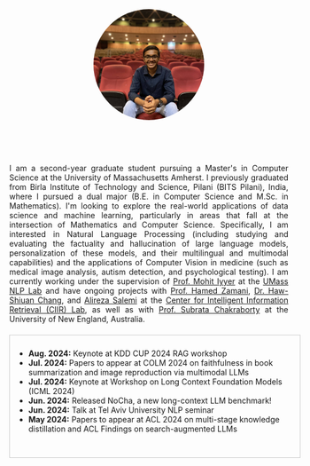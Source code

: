 <style>
  footer {
    display: none;
  }

/* Style for the news box */
  .news-box {
    border: 1px solid #ccc;
    padding: 10px;
    width: 100%;
    height: 200px;
    overflow-y: scroll;
    margin-top: 20px;
  }
</style>

<!-- Include Font Awesome CDN -->
<link href="https://cdnjs.cloudflare.com/ajax/libs/font-awesome/6.0.0-beta3/css/all.min.css" rel="stylesheet">

<!-- ![Picture](docs/assets/IMG_0450.JPG) -->
<img src="docs/assets/IMG_6547.jpg" style="border-radius: 50%; width: 200px; height: 200px; object-fit: cover; display: block; margin-left: auto; margin-right: auto;">
<!-- Icons with links -->
<div style="text-align: center; margin-top: 20px;">
  <a href="https://scholar.google.com/citations?user=wknj4_8AAAAJ&hl=en&authuser=1" target="_blank">
    <i class="fas fa-graduation-cap" style="font-size: 36px; margin-right: 20px;"></i>
  </a>

  <a href="https://github.com/06Anirudh24" target="_blank">
    <i class="fab fa-github" style="font-size: 36px; margin-right: 20px;"></i>
  </a>

  <a href="https://linkedin.com/in/anirudh-atmakuru-a8474b213" target="_blank">
    <i class="fab fa-linkedin" style="font-size: 36px; margin-right: 20px;"></i>
  </a>

  <a href="mailto:aatmakuru@umass.edu" target="_blank">
    <i class="fas fa-envelope" style="font-size: 36px; margin-right: 20px;"></i>
  </a>
</div>
  
<div style="text-align: justify;">

I am a second-year graduate student pursuing a Master's in Computer Science at the University of Massachusetts Amherst. I previously graduated from Birla Institute of Technology and Science, Pilani (BITS Pilani), India, where I pursued a dual major (B.E. in Computer Science and M.Sc. in Mathematics). I'm looking to explore the real-world applications of data science and machine learning, particularly in areas that fall at the intersection of Mathematics and Computer Science. Specifically, I am interested in Natural Language Processing (including studying and evaluating the factuality and hallucination of large language models, personalization of these models, and their multilingual and multimodal capabilities) and the applications of Computer Vision in medicine (such as medical image analysis, autism detection, and psychological testing). I am currently working under the supervision of <a href="https://people.cs.umass.edu/~miyyer/">Prof. Mohit Iyyer</a> at the <a href="https://nlp.cs.umass.edu/">UMass NLP Lab</a> and have ongoing projects with <a href="https://groups.cs.umass.edu/zamani/?_gl=1%2Ajpaw2l%2A_gcl_au%2AMTA4MjUyNTEyMS4xNzIzMDI2NTc0%2A_ga%2AMTc3MDAzNjE5Mi4xNjkxMTYwNDcy%2A_ga_21RLS0L7EB%2AMTcyNzIzMDIyMS4zMDMuMC4xNzI3MjMwMjIyLjAuMC4w">Prof. Hamed Zamani</a>, <a href="https://ken77921.github.io/">Dr. Haw-Shiuan Chang</a>, and <a href="https://alirezasalemi7.github.io/">Alireza Salemi</a> at the <a href="https://ciir.cs.umass.edu/">Center for Intelligent Information Retrieval (CIIR) Lab</a>, as well as with <a href="https://www.une.edu.au/staff-profiles/science-and-technology/dr-subrata-chakraborty">Prof. Subrata Chakraborty</a> at the University of New England, Australia.

</div>


<!-- News section -->
<div class="news-box">
  <ul>
    <li><strong>Aug. 2024:</strong> Keynote at KDD CUP 2024 RAG workshop</li>
    <li><strong>Jul. 2024:</strong> Papers to appear at COLM 2024 on faithfulness in book summarization and image reproduction via multimodal LLMs</li>
    <li><strong>Jul. 2024:</strong> Keynote at Workshop on Long Context Foundation Models (ICML 2024)</li>
    <li><strong>Jun. 2024:</strong> Released NoCha, a new long-context LLM benchmark!</li>
    <li><strong>Jun. 2024:</strong> Talk at Tel Aviv University NLP seminar</li>
    <li><strong>May 2024:</strong> Papers to appear at ACL 2024 on multi-stage knowledge distillation and ACL Findings on search-augmented LLMs</li>
  </ul>
</div>




